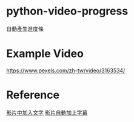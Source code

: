 # python-video-progress
自動產生進度條

# Example Video
https://www.pexels.com/zh-tw/video/3163534/

# Reference
[影片中加入文字](https://steam.oxxostudio.tw/category/python/example/video-text.html)
[影片自動加上字幕](https://steam.oxxostudio.tw/category/python/example/video-srt.html)